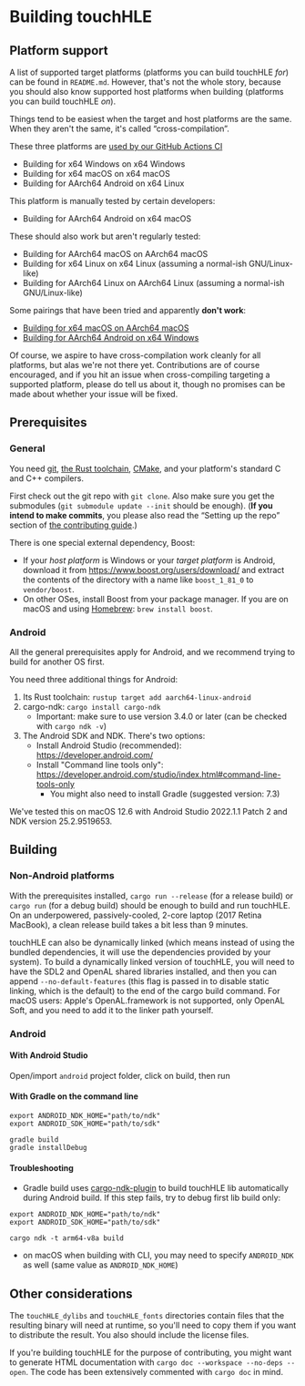 # Building touchHLE

## Platform support

A list of supported target platforms (platforms you can build touchHLE _for_) can be found in `README.md`. However, that's not the whole story, because you should also know supported host platforms when building (platforms you can build touchHLE _on_).

Things tend to be easiest when the target and host platforms are the same. When they aren't the same, it's called “cross-compilation”.

These three platforms are [used by our GitHub Actions CI](../.github/workflows/touchHLE_release.yml)

* Building for x64 Windows on x64 Windows
* Building for x64 macOS on x64 macOS
* Building for AArch64 Android on x64 Linux

This platform is manually tested by certain developers:

* Building for AArch64 Android on x64 macOS

These should also work but aren't regularly tested:

* Building for AArch64 macOS on AArch64 macOS
* Building for x64 Linux on x64 Linux (assuming a normal-ish GNU/Linux-like)
* Building for AArch64 Linux on AArch64 Linux (assuming a normal-ish GNU/Linux-like)

Some pairings that have been tried and apparently **don't work**:

* [Building for x64 macOS on AArch64 macOS](https://github.com/touchHLE/touchHLE/issues/71)
* [Building for AArch64 Android on x64 Windows](https://github.com/touchHLE/touchHLE/issues/107)

Of course, we aspire to have cross-compilation work cleanly for all platforms, but alas we're not there yet. Contributions are of course encouraged, and if you hit an issue when cross-compiling targeting a supported platform, please do tell us about it, though no promises can be made about whether your issue will be fixed.

## Prerequisites

### General

You need [git](https://git-scm.com/), [the Rust toolchain](https://www.rust-lang.org/tools/install), [CMake](https://cmake.org/), and your platform's standard C and C++ compilers.

First check out the git repo with `git clone`. Also make sure you get the submodules (`git submodule update --init` should be enough). (**If you intend to make commits**, you please also read the “Setting up the repo” section of [the contributing guide](CONTRIBUTING.md).)

There is one special external dependency, Boost:

* If your _host platform_ is Windows or your _target platform_ is Android, download it from <https://www.boost.org/users/download/> and extract the contents of the directory with a name like `boost_1_81_0` to `vendor/boost`.
* On other OSes, install Boost from your package manager. If you are on macOS and using [Homebrew](https://brew.sh/): `brew install boost`.

### Android

All the general prerequisites apply for Android, and we recommend trying to build for another OS first.

You need three additional things for Android:

1. Its Rust toolchain: `rustup target add aarch64-linux-android`
2. cargo-ndk: `cargo install cargo-ndk`
   - Important: make sure to use version 3.4.0 or later (can be checked with `cargo ndk -v`)
3. The Android SDK and NDK. There's two options:
    - Install Android Studio (recommended): https://developer.android.com/
    - Install "Command line tools only": https://developer.android.com/studio/index.html#command-line-tools-only
      - You might also need to install Gradle (suggested version: 7.3)

We've tested this on macOS 12.6 with Android Studio 2022.1.1 Patch 2 and NDK version 25.2.9519653.

## Building

### Non-Android platforms

With the prerequisites installed, `cargo run --release` (for a release build) or `cargo run` (for a debug build) should be enough to build and run touchHLE. On an underpowered, passively-cooled, 2-core laptop (2017 Retina MacBook), a clean release build takes a bit less than 9 minutes.

touchHLE can also be dynamically linked (which means instead of using the bundled dependencies, it will use the dependencies provided by your system). To build a dynamically linked version of touchHLE, you will need to have the SDL2 and OpenAL shared libraries installed, and then you can append `--no-default-features` (this flag is passed in to disable static linking, which is the default) to the end of the cargo build command. For macOS users: Apple's OpenAL.framework is not supported, only OpenAL Soft, and you need to add it to the linker path yourself.

### Android

#### With Android Studio

Open/import `android` project folder, click on build, then run

#### With Gradle on the command line

```
export ANDROID_NDK_HOME="path/to/ndk"
export ANDROID_SDK_HOME="path/to/sdk"

gradle build
gradle installDebug
```

#### Troubleshooting

- Gradle build uses [cargo-ndk-plugin](https://github.com/willir/cargo-ndk-android-gradle) to build touchHLE lib automatically during Android build.
If this step fails, try to debug first lib build only:

```
export ANDROID_NDK_HOME="path/to/ndk"
export ANDROID_SDK_HOME="path/to/sdk"

cargo ndk -t arm64-v8a build
```

- on macOS when building with CLI, you may need to specify `ANDROID_NDK` as well (same value as `ANDROID_NDK_HOME`)

## Other considerations

The `touchHLE_dylibs` and `touchHLE_fonts` directories contain files that the resulting binary will need at runtime, so you'll need to copy them if you want to distribute the result. You also should include the license files.

If you're building touchHLE for the purpose of contributing, you might want to generate HTML documentation with `cargo doc --workspace --no-deps --open`. The code has been extensively commented with `cargo doc` in mind.
